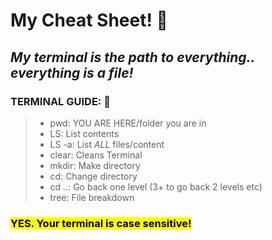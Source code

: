 # My Cheat Sheet! 👀

## *My terminal is the path to everything.. everything is a file!*

### TERMINAL GUIDE: 🦮

>* pwd: YOU ARE HERE/folder you are in
>* LS: List contents
>* LS -a: List *ALL* files/content
>* clear: Cleans Terminal
>* mkdir: Make directory
>* cd: Change directory
>* cd ..: Go back one level (3+ to go back 2 levels etc)
>* tree: File breakdown

### <mark>YES. Your terminal is case sensitive!</mark>
